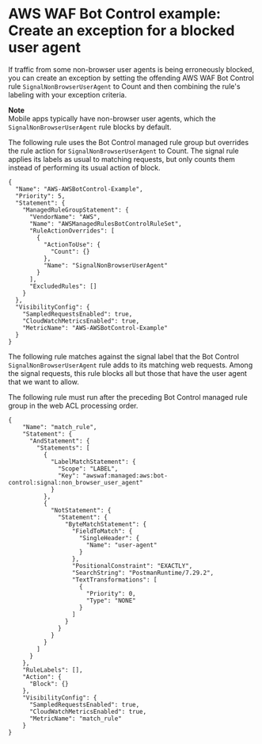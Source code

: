 # AWS WAF Bot Control example: Create an exception for a blocked user agent<a name="waf-bot-control-example-user-agent-exception"></a>

If traffic from some non\-browser user agents is being erroneously blocked, you can create an exception by setting the offending AWS WAF Bot Control rule `SignalNonBrowserUserAgent` to Count and then combining the rule's labeling with your exception criteria\. 

**Note**  
Mobile apps typically have non\-browser user agents, which the `SignalNonBrowserUserAgent` rule blocks by default\. 

The following rule uses the Bot Control managed rule group but overrides the rule action for `SignalNonBrowserUserAgent` to Count\. The signal rule applies its labels as usual to matching requests, but only counts them instead of performing its usual action of block\. 

```
{
  "Name": "AWS-AWSBotControl-Example",
  "Priority": 5,
  "Statement": {
    "ManagedRuleGroupStatement": {
      "VendorName": "AWS",
      "Name": "AWSManagedRulesBotControlRuleSet",
      "RuleActionOverrides": [
        {
          "ActionToUse": {
            "Count": {}
          },
          "Name": "SignalNonBrowserUserAgent"
        }
      ],
      "ExcludedRules": []
    }
  },
  "VisibilityConfig": {
    "SampledRequestsEnabled": true,
    "CloudWatchMetricsEnabled": true,
    "MetricName": "AWS-AWSBotControl-Example"
  }
}
```

The following rule matches against the signal label that the Bot Control `SignalNonBrowserUserAgent` rule adds to its matching web requests\. Among the signal requests, this rule blocks all but those that have the user agent that we want to allow\. 

The following rule must run after the preceding Bot Control managed rule group in the web ACL processing order\. 

```
{
    "Name": "match_rule",
    "Statement": {
      "AndStatement": {
        "Statements": [
          {
            "LabelMatchStatement": {
              "Scope": "LABEL",
              "Key": "awswaf:managed:aws:bot-control:signal:non_browser_user_agent"
            }
          },
          {
            "NotStatement": {
              "Statement": {
                "ByteMatchStatement": {
                  "FieldToMatch": {
                    "SingleHeader": {
                      "Name": "user-agent"
                    }
                  },
                  "PositionalConstraint": "EXACTLY",
                  "SearchString": "PostmanRuntime/7.29.2",
                  "TextTransformations": [
                    {
                      "Priority": 0,
                      "Type": "NONE"
                    }
                  ]
                }
              }
            }
          }
        ]
      }
    },
    "RuleLabels": [],
    "Action": {
      "Block": {}
    },
    "VisibilityConfig": {
      "SampledRequestsEnabled": true,
      "CloudWatchMetricsEnabled": true,
      "MetricName": "match_rule"
    }
}
```